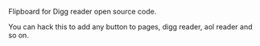 Flipboard for Digg reader open source code.

You can hack this to add any button to pages, digg reader, aol reader and so on.